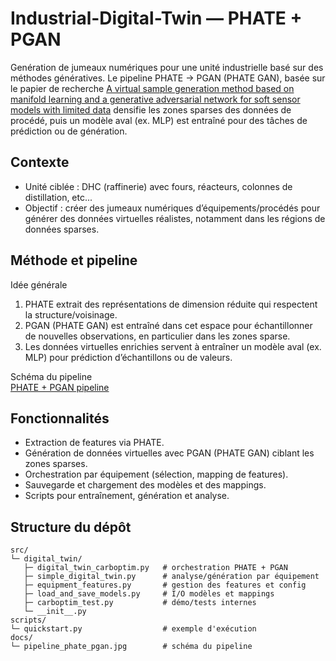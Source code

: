 # Industrial-Digital-Twin — PHATE + PGAN

Genération de jumeaux numériques pour une unité industrielle basé sur des méthodes génératives. Le pipeline PHATE -> PGAN (PHATE GAN), basée sur le papier de recherche [A virtual sample generation method based on manifold learning and a generative adversarial network for soft sensor models with limited data](https://www.sciencedirect.com/science/article/abs/pii/S1876107023004467) densifie les zones sparses des données de procédé, puis un modèle aval (ex. MLP) est entraîné pour des tâches de prédiction ou de génération.

## Contexte
- Unité ciblée : DHC (raffinerie) avec fours, réacteurs, colonnes de distillation, etc...
- Objectif : créer des jumeaux numériques d’équipements/procédés pour générer des données virtuelles réalistes, notamment dans les régions de données sparses.

## Méthode et pipeline
Idée générale
1) PHATE extrait des représentations de dimension réduite qui respectent la structure/voisinage.
2) PGAN (PHATE GAN) est entraîné dans cet espace pour échantillonner de nouvelles observations, en particulier dans les zones sparse.
3) Les données virtuelles enrichies servent à entraîner un modèle aval (ex. MLP) pour prédiction d’échantillons ou de valeurs.

Schéma du pipeline  
[PHATE + PGAN pipeline](docs/pipeline_phate_pgan.jpg)

## Fonctionnalités
- Extraction de features via PHATE.
- Génération de données virtuelles avec PGAN (PHATE GAN) ciblant les zones sparses.
- Orchestration par équipement (sélection, mapping de features).
- Sauvegarde et chargement des modèles et des mappings.
- Scripts pour entraînement, génération et analyse.

## Structure du dépôt

```text
src/
└─ digital_twin/
   ├─ digital_twin_carboptim.py   # orchestration PHATE + PGAN
   ├─ simple_digital_twin.py      # analyse/génération par équipement
   ├─ equipment_features.py       # gestion des features et config
   ├─ load_and_save_models.py     # I/O modèles et mappings
   ├─ carboptim_test.py           # démo/tests internes
   └─ __init__.py
scripts/
└─ quickstart.py                  # exemple d'exécution
docs/
└─ pipeline_phate_pgan.jpg        # schéma du pipeline


